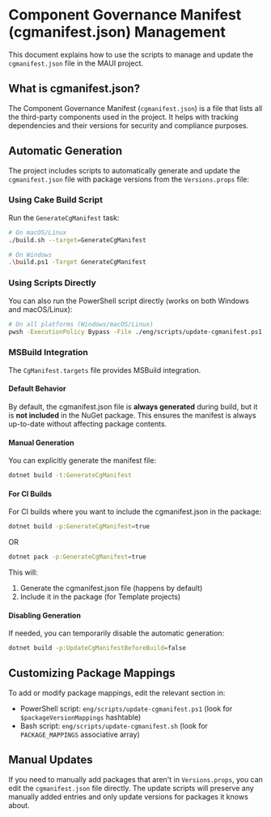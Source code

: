 # Component Governance Manifest (cgmanifest.json) Management

This document explains how to use the scripts to manage and update the `cgmanifest.json` file in the MAUI project.

## What is cgmanifest.json?

The Component Governance Manifest (`cgmanifest.json`) is a file that lists all the third-party components used in the project. It helps with tracking dependencies and their versions for security and compliance purposes.

## Automatic Generation

The project includes scripts to automatically generate and update the `cgmanifest.json` file with package versions from the `Versions.props` file:

### Using Cake Build Script

Run the `GenerateCgManifest` task:

```bash
# On macOS/Linux
./build.sh --target=GenerateCgManifest

# On Windows
.\build.ps1 -Target GenerateCgManifest
```

### Using Scripts Directly

You can also run the PowerShell script directly (works on both Windows and macOS/Linux):

```bash
# On all platforms (Windows/macOS/Linux)
pwsh -ExecutionPolicy Bypass -File ./eng/scripts/update-cgmanifest.ps1
```

### MSBuild Integration

The `CgManifest.targets` file provides MSBuild integration.

#### Default Behavior

By default, the cgmanifest.json file is **always generated** during build, but it is **not included** in the NuGet package. This ensures the manifest is always up-to-date without affecting package contents.

#### Manual Generation

You can explicitly generate the manifest file:

```bash
dotnet build -t:GenerateCgManifest
```

#### For CI Builds

For CI builds where you want to include the cgmanifest.json in the package:

```bash
dotnet build -p:GenerateCgManifest=true
```
OR
```bash
dotnet pack -p:GenerateCgManifest=true
```

This will:
1. Generate the cgmanifest.json file (happens by default)
2. Include it in the package (for Template projects)

#### Disabling Generation

If needed, you can temporarily disable the automatic generation:

```bash
dotnet build -p:UpdateCgManifestBeforeBuild=false
```

## Customizing Package Mappings

To add or modify package mappings, edit the relevant section in:

- PowerShell script: `eng/scripts/update-cgmanifest.ps1` (look for `$packageVersionMappings` hashtable)
- Bash script: `eng/scripts/update-cgmanifest.sh` (look for `PACKAGE_MAPPINGS` associative array)

## Manual Updates

If you need to manually add packages that aren't in `Versions.props`, you can edit the `cgmanifest.json` file directly. The update scripts will preserve any manually added entries and only update versions for packages it knows about.
